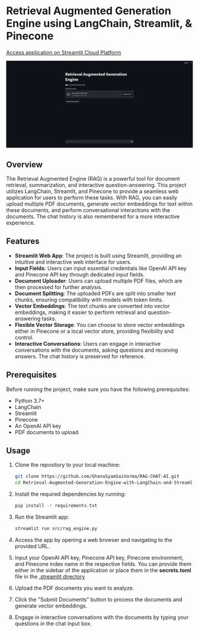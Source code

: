 # Retrieval Augmented Generation Engine using LangChain, Streamlit, & Pinecone

[Access application on Streamlit Cloud Platform](https://retrieval-augmented-generation.streamlit.app/)

![Demo](data/demo.gif)

## Overview

The Retrieval Augmented Engine (RAG) is a powerful tool for document retrieval, summarization, and interactive question-answering. This project utilizes LangChain, Streamlit, and Pinecone to provide a seamless web application for users to perform these tasks. With RAG, you can easily upload multiple PDF documents, generate vector embeddings for text within these documents, and perform conversational interactions with the documents. The chat history is also remembered for a more interactive experience.


## Features

- **Streamlit Web App**: The project is built using Streamlit, providing an intuitive and interactive web interface for users.
- **Input Fields**: Users can input essential credentials like OpenAI API key and Pinecone API key through dedicated input fields.
- **Document Uploader**: Users can upload multiple PDF files, which are then processed for further analysis.
- **Document Splitting**: The uploaded PDFs are split into smaller text chunks, ensuring compatibility with models with token limits.
- **Vector Embeddings**: The text chunks are converted into vector embeddings, making it easier to perform retrieval and question-answering tasks.
- **Flexible Vector Storage**: You can choose to store vector embeddings either in Pinecone or a local vector store, providing flexibility and control.
- **Interactive Conversations**: Users can engage in interactive conversations with the documents, asking questions and receiving answers. The chat history is preserved for reference.


## Prerequisites

Before running the project, make sure you have the following prerequisites:

- Python 3.7+
- LangChain
- Streamlit
- Pinecone
- An OpenAI API key
- PDF documents to upload

## Usage

1. Clone the repository to your local machine:

   ```bash
   git clone https://github.com/GhanaSyamSaiVarma/RAG-CHAT-AI.git
   cd Retrieval-Augmented-Generation-Engine-with-LangChain-and-Streamlit
   ```

2. Install the required dependencies by running:
   ```bash
   pip install -r requirements.txt
   ```

3. Run the Streamlit app:
   ```bash
   streamlit run src/rag_engine.py
   ```

4. Access the app by opening a web browser and navigating to the provided URL.

5. Input your OpenAI API key, Pinecone API key, Pinecone environment, and Pinecone index name in the respective fields. You can provide them either in the sidebar of the application or place them in the **secrets.toml** file in the [.streamlit directory](src/.streamlit)

6. Upload the PDF documents you want to analyze.

7. Click the "Submit Documents" button to process the documents and generate vector embeddings.

8. Engage in interactive conversations with the documents by typing your questions in the chat input box.



